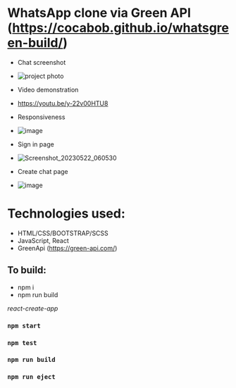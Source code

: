 # WhatsApp clone via Green API (https://cocabob.github.io/whatsgreen-build/)

- Chat screenshot
- ![project photo](https://github.com/COCABOB/whatsapp-green-api/assets/129005053/02a68883-ee70-4693-a310-c82beffa207d)

- Videо demonstration
- https://youtu.be/y-22v00HTU8

- Responsiveness
- ![image](https://github.com/COCABOB/whatsapp-green-api/assets/129005053/d803cdff-45f4-4cd8-a47e-b50d7e115aec)


- Sign in page
- ![Screenshot_20230522_060530](https://github.com/COCABOB/whatsapp-green-api/assets/129005053/67173ae3-386b-4b7b-937d-f27a904ca7fb)


- Create chat page
- ![image](https://github.com/COCABOB/whatsapp-green-api/assets/129005053/52d1c344-be74-967-b414-3e69a5272244)



# Technologies used:
- HTML/CSS/BOOTSTRAP/SCSS
- JavaScript, React
- GreenApi (https://green-api.com/)

## To build:
- npm i
- npm run build

*react-create-app*

### `npm start`
### `npm test`
### `npm run build`
### `npm run eject`
